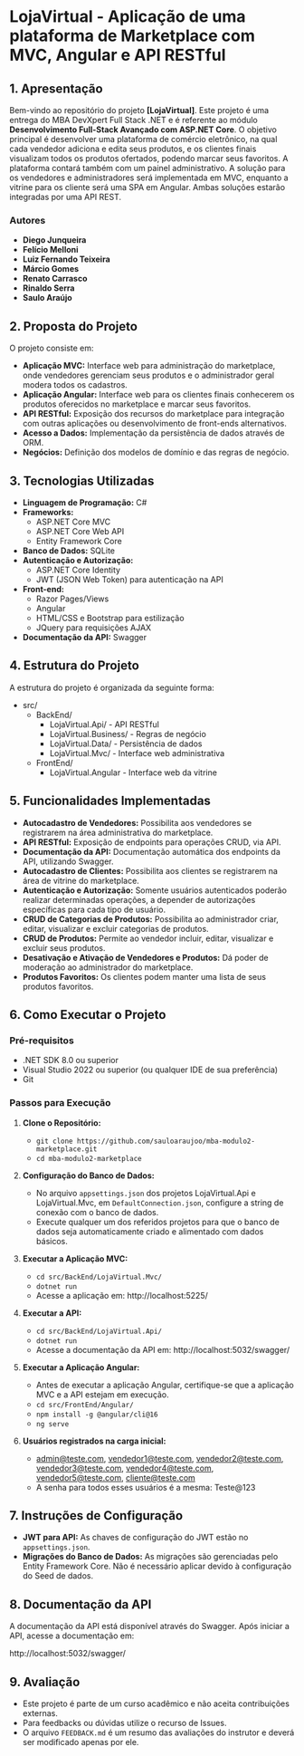 # **LojaVirtual - Aplicação de uma plataforma de Marketplace com MVC, Angular e API RESTful**

## **1. Apresentação**

Bem-vindo ao repositório do projeto **[LojaVirtual]**. Este projeto é uma entrega do MBA DevXpert Full Stack .NET e é referente ao módulo **Desenvolvimento Full-Stack Avançado com ASP.NET Core**.
O objetivo principal é desenvolver uma plataforma de comércio eletrônico, na qual cada vendedor adiciona e edita seus produtos, e os clientes finais visualizam todos os produtos ofertados, podendo marcar seus favoritos. A plataforma contará também com um painel administrativo. A solução para os vendedores e administradores será implementada em MVC, enquanto a vitrine para os cliente será uma SPA em Angular. Ambas soluções estarão integradas por uma API REST.

### **Autores**
- **Diego Junqueira**
- **Felício Melloni**
- **Luiz Fernando Teixeira**
- **Márcio Gomes**
- **Renato Carrasco**
- **Rinaldo Serra**
- **Saulo Araújo**

## **2. Proposta do Projeto**

O projeto consiste em:

- **Aplicação MVC:** Interface web para administração do marketplace, onde vendedores gerenciam seus produtos e o administrador geral modera todos os cadastros.
- **Aplicação Angular:** Interface web para os clientes finais conhecerem os produtos oferecidos no marketplace e marcar seus favoritos.
- **API RESTful:** Exposição dos recursos do marketplace para integração com outras aplicações ou desenvolvimento de front-ends alternativos.
- **Acesso a Dados:** Implementação da persistência de dados através de ORM.
- **Negócios:** Definição dos modelos de domínio e das regras de negócio.

## **3. Tecnologias Utilizadas**

- **Linguagem de Programação:** C#
- **Frameworks:**
  - ASP.NET Core MVC
  - ASP.NET Core Web API
  - Entity Framework Core
- **Banco de Dados:** SQLite
- **Autenticação e Autorização:**
  - ASP.NET Core Identity
  - JWT (JSON Web Token) para autenticação na API
- **Front-end:**
  - Razor Pages/Views
  - Angular
  - HTML/CSS e Bootstrap para estilização
  - JQuery para requisições AJAX
- **Documentação da API:** Swagger

## **4. Estrutura do Projeto**

A estrutura do projeto é organizada da seguinte forma:

- src/
  - BackEnd/
    - LojaVirtual.Api/       - API RESTful
    - LojaVirtual.Business/  - Regras de negócio
    - LojaVirtual.Data/      - Persistência de dados
    - LojaVirtual.Mvc/       - Interface web administrativa
  - FrontEnd/
    - LojaVirtual.Angular    - Interface web da vitrine

## **5. Funcionalidades Implementadas**

- **Autocadastro de Vendedores:** Possibilita aos vendedores se registrarem na área administrativa do marketplace.
- **API RESTful:** Exposição de endpoints para operações CRUD, via API.
- **Documentação da API:** Documentação automática dos endpoints da API, utilizando Swagger.
- **Autocadastro de Clientes:** Possibilita aos clientes se registrarem na área de vitrine do marketplace.
- **Autenticação e Autorização:** Somente usuários autenticados poderão realizar determinadas operações, a depender de autorizações específicas para cada tipo de usuário.
- **CRUD de Categorias de Produtos:** Possibilita ao administrador criar, editar, visualizar e excluir categorias de produtos.
- **CRUD de Produtos:** Permite ao vendedor incluir, editar, visualizar e excluir seus produtos.
- **Desativação e Ativação de Vendedores e Produtos:** Dá poder de moderação ao administrador do marketplace.
- **Produtos Favoritos:** Os clientes podem manter uma lista de seus produtos favoritos.

## **6. Como Executar o Projeto**

### **Pré-requisitos**

- .NET SDK 8.0 ou superior
- Visual Studio 2022 ou superior (ou qualquer IDE de sua preferência)
- Git

### **Passos para Execução**

1. **Clone o Repositório:**
   - `git clone https://github.com/sauloaraujoo/mba-modulo2-marketplace.git`
   - `cd mba-modulo2-marketplace`

2. **Configuração do Banco de Dados:**
   - No arquivo `appsettings.json` dos projetos LojaVirtual.Api e LojaVirtual.Mvc, em `DefaultConnection.json`, configure a string de conexão com o banco de dados.
   - Execute qualquer um dos referidos projetos para que o banco de dados seja automaticamente criado e alimentado com dados básicos.

3. **Executar a Aplicação MVC:**
   - `cd src/BackEnd/LojaVirtual.Mvc/`
   - `dotnet run`
   - Acesse a aplicação em: http://localhost:5225/

4. **Executar a API:**
   - `cd src/BackEnd/LojaVirtual.Api/`
   - `dotnet run`
   - Acesse a documentação da API em: http://localhost:5032/swagger/
  
5. **Executar a Aplicação Angular:**
   - Antes de executar a aplicação Angular, certifique-se que a aplicação MVC e a API estejam em execução.
   - `cd src/FrontEnd/Angular/`
   - `npm install -g @angular/cli@16`
   - `ng serve`

6. **Usuários registrados na carga inicial:**
   - admin@teste.com, vendedor1@teste.com, vendedor2@teste.com, vendedor3@teste.com, vendedor4@teste.com, vendedor5@teste.com, cliente@teste.com
   - A senha para todos esses usuários é a mesma: Teste@123

## **7. Instruções de Configuração**

- **JWT para API:** As chaves de configuração do JWT estão no `appsettings.json`.
- **Migrações do Banco de Dados:** As migrações são gerenciadas pelo Entity Framework Core. Não é necessário aplicar devido à configuração do Seed de dados.

## **8. Documentação da API**

A documentação da API está disponível através do Swagger. Após iniciar a API, acesse a documentação em:

http://localhost:5032/swagger/ 

## **9. Avaliação**

- Este projeto é parte de um curso acadêmico e não aceita contribuições externas. 
- Para feedbacks ou dúvidas utilize o recurso de Issues.
- O arquivo `FEEDBACK.md` é um resumo das avaliações do instrutor e deverá ser modificado apenas por ele.
